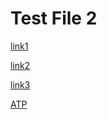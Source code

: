 # Test File 2

[link1](https://google.com)

[link2](https://www.ucsd.edu)

[link3](https://www.atp.com)

[ATP](http://www.website.com/?utm_source%3Dgoogle%255BB%252B%255D%26utm_medium%3Dcpc%26utm_content%3Dgoogle_ad(B)%26utm_campaign%3Dproduct&sa=D&source=docs&ust=1650050824592873&usg=AOvVaw2rvQJMBSETT1Ewg3l_QrX6)